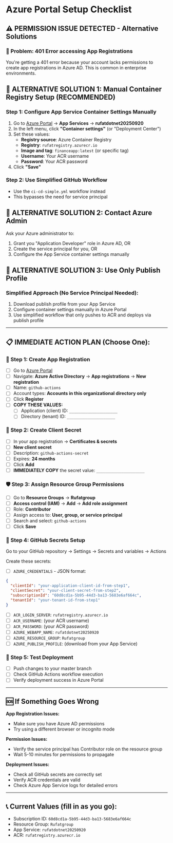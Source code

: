 # Azure Portal Setup Checklist

## ⚠️ **PERMISSION ISSUE DETECTED** - Alternative Solutions

### 🚨 Problem: 401 Error accessing App Registrations
You're getting a 401 error because your account lacks permissions to create app registrations in Azure AD. This is common in enterprise environments.

## 🔄 **ALTERNATIVE SOLUTION 1: Manual Container Registry Setup (RECOMMENDED)**

### Step 1: Configure App Service Container Settings Manually
1. Go to [Azure Portal](https://portal.azure.com) → **App Services** → **rufatdotnet20250920**
2. In the left menu, click **"Container settings"** (or "Deployment Center")
3. Set these values:
   - **Registry source**: Azure Container Registry
   - **Registry**: `rufatregistry.azurecr.io`
   - **Image and tag**: `financeapp:latest` (or specific tag)
   - **Username**: Your ACR username
   - **Password**: Your ACR password
4. Click **"Save"**

### Step 2: Use Simplified GitHub Workflow
- Use the `ci-cd-simple.yml` workflow instead
- This bypasses the need for service principal

## 🔄 **ALTERNATIVE SOLUTION 2: Contact Azure Admin**

Ask your Azure administrator to:
1. Grant you "Application Developer" role in Azure AD, OR
2. Create the service principal for you, OR  
3. Configure the App Service container settings manually

## 🔄 **ALTERNATIVE SOLUTION 3: Use Only Publish Profile**

### Simplified Approach (No Service Principal Needed):
1. Download publish profile from your App Service
2. Configure container settings manually in Azure Portal
3. Use simplified workflow that only pushes to ACR and deploys via publish profile

---

## 📋 **IMMEDIATE ACTION PLAN** (Choose One):

### 🔑 Step 1: Create App Registration
- [ ] Go to [Azure Portal](https://portal.azure.com)
- [ ] Navigate: **Azure Active Directory** → **App registrations** → **New registration**
- [ ] Name: `github-actions`
- [ ] Account types: **Accounts in this organizational directory only**
- [ ] Click **Register**
- [ ] **COPY THESE VALUES:**
  - [ ] Application (client) ID: `_____________________`
  - [ ] Directory (tenant) ID: `_____________________`

### 🔐 Step 2: Create Client Secret
- [ ] In your app registration → **Certificates & secrets**
- [ ] **New client secret**
- [ ] Description: `github-actions-secret`
- [ ] Expires: **24 months**
- [ ] Click **Add**
- [ ] **IMMEDIATELY COPY** the secret value: `_____________________`

### 🛡️ Step 3: Assign Resource Group Permissions
- [ ] Go to **Resource Groups** → **Rufatgroup**
- [ ] **Access control (IAM)** → **Add** → **Add role assignment**
- [ ] Role: **Contributor**
- [ ] Assign access to: **User, group, or service principal**
- [ ] Search and select: `github-actions`
- [ ] Click **Save**

### 🔧 Step 4: GitHub Secrets Setup
Go to your GitHub repository → Settings → Secrets and variables → Actions

Create these secrets:
- [ ] `AZURE_CREDENTIALS` - JSON format:
```json
{
  "clientId": "your-application-client-id-from-step1",
  "clientSecret": "your-client-secret-from-step2",
  "subscriptionId": "60d8cd1a-5b95-44d3-ba13-5683e6af664c",
  "tenantId": "your-tenant-id-from-step1"
}
```

- [ ] `ACR_LOGIN_SERVER`: `rufatregistry.azurecr.io`
- [ ] `ACR_USERNAME`: (your ACR username)
- [ ] `ACR_PASSWORD`: (your ACR password)
- [ ] `AZURE_WEBAPP_NAME`: `rufatdotnet20250920`
- [ ] `AZURE_RESOURCE_GROUP`: `Rufatgroup`
- [ ] `AZURE_PUBLISH_PROFILE`: (download from your App Service)

### 🚀 Step 5: Test Deployment
- [ ] Push changes to your master branch
- [ ] Check GitHub Actions workflow execution
- [ ] Verify deployment success in Azure Portal

---

## 🆘 If Something Goes Wrong

**App Registration Issues:**
- Make sure you have Azure AD permissions
- Try using a different browser or incognito mode

**Permission Issues:**
- Verify the service principal has Contributor role on the resource group
- Wait 5-10 minutes for permissions to propagate

**Deployment Issues:**
- Check all GitHub secrets are correctly set
- Verify ACR credentials are valid
- Check Azure App Service logs for detailed errors

---

## 📞 Current Values (fill in as you go):
- Subscription ID: `60d8cd1a-5b95-44d3-ba13-5683e6af664c`
- Resource Group: `Rufatgroup`
- App Service: `rufatdotnet20250920`
- ACR: `rufatregistry.azurecr.io`